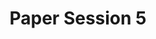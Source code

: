 ---
slug: paper-session-5
type: event
event_type: Paper Session
title: Paper Session 5
venue: VOGELFREI
status: ready
date_time: Thursday, April 19th, 11:30
chair: $bautista-rodriguez-lina
schedule:
    -   time: t11:30
        item: $live-coding-and-education-a-practical-experience
    -   time: t11:50
        item: $towards-another-transdiscipline-art-techno-science-and-as-and
    -   time: t12:10
        item: $the-meaning-of-live-from-art-without-audience-to-programs-users
    -   time: t12:30
        item: Questions & Discussion
---